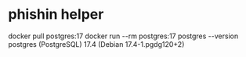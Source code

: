 # phishin helper
docker pull postgres:17
docker run --rm postgres:17 postgres --version
postgres (PostgreSQL) 17.4 (Debian 17.4-1.pgdg120+2)

